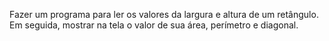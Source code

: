 Fazer um programa para ler os valores da largura e altura
de um retângulo. Em seguida, mostrar na tela o valor de
sua área, perímetro e diagonal.

